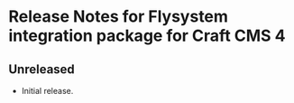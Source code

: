# Release Notes for Flysystem integration package for Craft CMS 4

## Unreleased

- Initial release.
